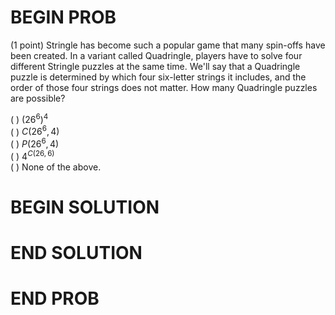 # BEGIN PROB

(1 point) Stringle has become such a popular game that many spin-offs
have been created. In a variant called Quadringle, players have to solve
four different Stringle puzzles at the same time. We'll say that a
Quadringle puzzle is determined by which four six-letter strings it
includes, and the order of those four strings does not matter. How many
Quadringle puzzles are possible?

( ) $(26^6)^4$\
( ) $C(26^6,4)$\
( ) $P(26^6, 4)$\
( ) $4^{C(26,6)}$\
( ) None of the above.

# BEGIN SOLUTION

# END SOLUTION

# END PROB